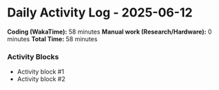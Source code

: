 # Daily Activity Log - 2025-06-12

**Coding (WakaTime):** 58 minutes
**Manual work (Research/Hardware):** 0 minutes
**Total Time:** 58 minutes

### Activity Blocks
- Activity block #1
- Activity block #2
